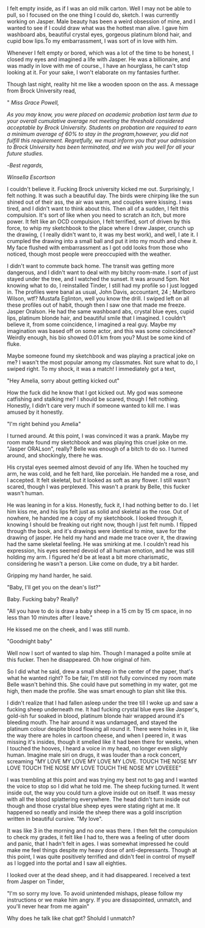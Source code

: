&#x200B;

I felt empty inside, as if I was an old milk carton. Well I may not be able to pull, so I focused on the one thing I could do, sketch. I was currently working on Jasper. Male beauty has been a weird obsession of mine, and I wanted to see if I could draw what was the hottest man alive. I gave him washboard abs, beautiful crystal eyes, gorgeous platinum blond hair, and cupid bow lips.To my embarrassment, I was sort of in love with him.

Whenever I felt empty or bored, which was a lot of the time to be honest, I closed my eyes and imagined a life with Jasper. He was a billionaire, and was madly in love with me of course., I have an hourglass, he can't stop looking at it. For your sake, I won't elaborate on my fantasies further.

Though last night, reality hit me like a wooden spoon on the ass. A message from Brock University read,

"   *Miss Grace Powell,*

*As you may know, you were placed on academic probation last term due to your overall cumulative average not meeting the threshold considered acceptable by Brock University. Students on probation are required to earn a minimum average of 60% to stay in the program,however, you did not fulfill this requirement. Regretfully, we must inform you that your admission to Brock University has been terminated, and we wish you well for all your future studies.*

\-*Best regards,*

*Winsella Escortson*

I couldn't believe it. Fucking Brock university kicked me out. Surprisingly, I felt nothing. It was such a beautiful day. The birds were chirping like the sun shined out of their ass, the air was warm, and couples were kissing. I was tired, and I didn't want to think about this. Then all of a sudden, I felt this compulsion. It's sort of like when you need to scratch an itch, but more power. It felt like an OCD compulsion, I felt terrified, sort of driven by this force, to whip my sketchbook to the place where I drew Jasper, crunch up the drawing, ( I really didn't want to, it was my best work), and well, I ate it. I crumpled the drawing into a small ball and put it into my mouth and chew it. My face flushed with embarrassment  as I got odd looks from those who noticed, though most people were preoccupied with the weather.

I didn't want to commute back home. The transit was getting more dangerous, and I didn't want to deal with my bitchy room-mate. I sort of just stayed under the tree, and I watched the sunset. It was around 5pm. Not knowing what to do, I reinstalled Tinder, I still had my profile so I just logged in.  The profiles were banal as usual, John Davis, accountant, 24 ;  Marlboro Wilson, wtf? Mustafa Eglinton, well you know the drill. I swiped left on all these profiles out of habit, though then I saw one that made me freeze. Jasper Oralson. He had the same washboard abs, crystal blue eyes, cupid lips, platinum blonde hair, and beautiful smile that I imagined. I couldn't believe it, from some coincidence, I imagined a real guy. Maybe my imagination was based off on some actor, and this was some coincidence? Weirdly enough, his bio showed 0.01 km from you? Must be some kind of fluke.

Maybe someone found my sketchbook and was playing a practical joke on me? I wasn't the most popular among my classmates. Not sure what to do, I swiped right. To my shock, it was a match! I immediately got a text,

"Hey Amelia, sorry about getting kicked out"

How the fuck did he know that I got kicked out. My god was someone catfishing and stalking me? I should be scared, though I felt nothing. Honestly, I didn't care very much if someone wanted to kill me. I was amused by it honestly.

"I'm right behind you Amelia"

I turned around. At this point, I was convinced it was a prank. Maybe my room mate found my sketchbook and was playing this cruel joke on me. "Jasper ORALson", really? Belle was enough of  a bitch to do so. I turned around, and shockingly, there he was.

His crystal eyes seemed almost devoid of any life. When he touched my arm, he was cold, and he felt hard, like porcelain. He handed me a rose, and I accepted. It felt skeletal, but it looked as soft as any flower. I still wasn't scared, though I was perplexed. This wasn't a prank by Belle, this fucker wasn't human.

He was leaning in for a kiss. Honestly, fuck it, I had nothing better to do. I let him kiss me, and his lips felt just as solid and skeletal as the rose. Out of nowhere, he handed me a copy of my sketchbook. I looked through it, knowing I should be freaking out right now, though I just felt numb. I flipped through the book, and it's drawings were identical to mine, save for the drawing of jasper. He held my hand and made me trace over it, the drawing had the same skeletal feeling. He was smirking at me. I couldn't read his expression, his eyes seemed devoid of all human emotion, and he was still holding my arm. I figured he'd be at least a bit more charismatic, considering he wasn't a person. Like come on dude, try a bit harder.

Gripping my hand harder, he said.

"Baby, I'll get you on the dean's list?"

Baby. Fucking baby? Really?

"All you have to do is draw a baby sheep in a 15 cm by 15 cm space, in no less than 10 minutes after I leave."

He kissed me on the cheek, and I was still numb.

"Goodnight baby"

Well now I sort of wanted to slap him. Though I managed a polite smile at this fucker. Then he disappeared. Oh how original of him.

So I did what he said, drew a small sheep in the center of the paper, that's what he wanted right? To be fair, I'm still not fully convinced my room mate Belle wasn't behind this. She could have put something in my water, got me high, then made the profile. She was smart enough to plan shit like this.

I didn't realize that I had fallen asleep under the tree till I woke up and saw a fucking sheep underneath me. It had fucking crystal blue eyes like Jasper's, gold-ish fur soaked in blood, platinum blonde hair wrapped around it's bleeding mouth. The hair around it was undamaged, and stayed the platinum colour despite blood flowing all round it.  There were holes in it, like the way there are holes in cartoon cheese, and when I peered in, it was missing it's insides, though it smelled like it had been there for weeks, when I touched the hooves, I heard a voice in my head, no longer even slighly human. Imagine male siri on drugs, it was louder than a rock concert, screaming "MY LOVE MY LOVE MY LOVE MY LOVE. TOUCH THE NOSE MY LOVE TOUCH THE NOSE MY LOVE TOUCH THE NOSE MY LOVEEEE"

I was trembling at this point and was trying my best not to gag and I wanted the voice to stop so I did what he told me. The sheep fucking turned. It went inside out, the way you could turn a glove inside out on itself. It was messy with all the blood splattering everywhere. The head didn't turn inside out though and those crystal blue sheep eyes were stating right at me. It happened so neatly and inside the sheep there was a gold inscription written in beautiful cursive. "My love".

It was like 3 in the morning and no one was there. I then felt the compulsion to check my grades, it felt like I had to, there was a feeling of utter doom and panic, that I hadn't felt in ages. I was somewhat impressed he could make me feel things despite my heavy dose of anti-depressants. Though at this point, I was quite positively terrified and didn't feel in control of myself as I logged into the portal and I saw all eighties.

I looked over at the dead sheep, and it had disappeared. I received a text from Jasper on Tinder,

"I'm so sorry my love. To avoid unintended mishaps, please follow my instructions or we make him angry. If you are dissapointed, unmatch, and you'll never hear from me again"

Why does he talk like chat gpt? Sholuld I unmatch?